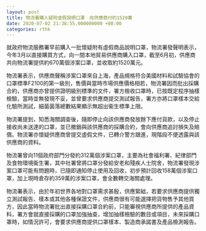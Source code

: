 ```yaml
---
layout: post
title: 物流署購入疑附虛假說明口罩　向供應商付約1520萬
date: 2020-07-02 21:38:55.000000000 +08:00
categories: rthk
---
```


就政府物流服務署早前購入一批懷疑附有虛假商品說明口罩，物流署發聲明表示，今年3月以直接購買方式，向一間本地貿易供應商購入口罩，截至6月初，供應商共向物流署提供約670萬個涉案口罩，並收取約1520萬元。

物流署表示，供應商聲稱涉案口罩來自上海，產品規格符合美國材料和試驗協會的口罩標準F2100的第一級別，售價與當時市場供應價格相若，物流署因而批出採購合約，供應商亦曾提供證明級別標準的文件，署方檢收口罩時，已按既定程序抽樣檢驗，當時並無發現不妥，並曾要求供應商提交測試報告，署方亦將口罩樣本交給化驗所測試，細菌菌落總數結果顯示無超出衞生標準上限。

物流署提到，知悉海關調查後，隨即停止向該供應商發放餘下應付貨款，以及停止接收尚未送達的口罩，並已撤銷與該供應商的採購合約，會向供應商追討損失及賠償。物流署亦懷疑供應商曾提交虛假文件，已轉介警方跟進，現階段不便透露與該供應商的資料。

物流署曾向11個政府部門分發約312萬個涉案口罩，主要為社會福利署、紀律部門及食物環境衞生署，其中社署曾將口罩分發給安老和殘疾人士院舍，物流署發現涉案口罩可能有問題時，已隨即通知停止使用及回收，初步預計回收158萬個涉案口罩，加上現時倉存約359萬的涉案口罩，會全數轉交海關處理。

物流署表示，由於年初世界各地對口罩需求甚殷，供應緊絀，若要求供應商提供獨立測試報告、樣本或其他各種保證文件，供應商很有可能選擇把貨物售予其他買方，因此當時物流署批出直接採購口罩合約前，只能審視供應商所提供的產品資料，署方會就直接採購的口罩加強抽查，增加抽樣檢驗的數目或項目，未來採購口罩時，如情況許可，會要求供應商提供口罩樣本、製造商承諾書及產品檢測報告。
